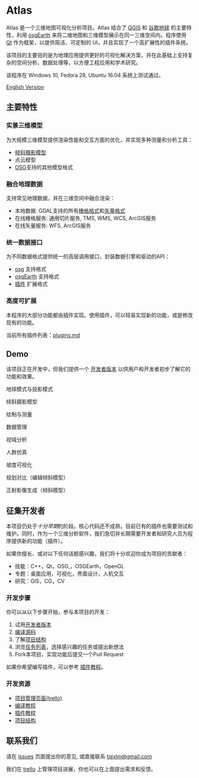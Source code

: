 # Atlas

Atlas 是一个三维地图可视化分析项目。Atlas 结合了 [QGIS](https://qgis.org/en/site/) 和 [谷歌地球](https://www.google.com/earth/) 的主要特性，利用 [osgEarth](http://osgearth.org/) 来将二维地图和三维模型展示在同一三维空间内。程序使用 [Qt](https://www.qt.io/) 作为框架，以提供简洁、可定制的 UI，并且实现了一个高扩展性的插件系统。

该项目的主要目的是为地理应用提供更好的可视化解决方案，并在此基础上支持复杂的空间分析、数据处理等，以方便工程应用和学术研究。

该程序在 Windows 10, Fedora 28, Ubuntu 16.04 系统上测试通过。

[English Version](../README.md)

## 主要特性

### 实景三维模型

为大规模三维模型提供渲染性能和交互方面的优化，并实现多种测量和分析工具：

* [倾斜摄影模型](https://www.eagleview.com/product/pictometry-imagery/oblique-imagery/)
* 点云模型
* [OSG](http://www.openscenegraph.org/index.php/documentation/user-guides/61-osgplugins)支持的其他模型格式

### 融合地理数据

支持常见地理数据，并在三维空间中融合渲染：

* 本地数据: GDAL支持的所有[栅格格式](https://www.gdal.org/formats_list.html)和[矢量格式](https://www.gdal.org/ogr_formats.html)
* 在线栅格服务: 通用切片服务, TMS, WMS, WCS, ArcGIS服务
* 在线矢量服务: WFS, ArcGIS服务

### 统一数据接口

为不同数据格式提供统一的高层调用接口，封装数据引擎和驱动的API：

* [osg](http://www.openscenegraph.org/index.php/documentation/user-guides/61-osgplugins) 支持格式
* [osgEarth](http://docs.osgearth.org/en/latest/data.html) 支持格式
* [插件](docs/plugins.md) 扩展格式
  
### 高度可扩展

本程序的大部分功能都由插件实现。使用插件，可以轻易实现新的功能，或是修改现有的功能。

当前所有插件列表：[plugins.md](docs/plugins.md)

## Demo

该项目正在开发中，但我们提供一个 [开发者版本](https://pan.baidu.com/s/17LA7XGeUsZpzTZdLmpRWNw) 以供用户和开发者初步了解它的功能和效果。

地球模式与投影模式

倾斜摄影模型

绘制与测量

数据管理

视域分析

人群仿真

坡度可视化

规划对比（编辑倾斜模型）

正射影像生成（倾斜模型）

## 征集开发者

本项目仍处于*十分早期*的阶段。核心代码还不成熟，目前已有的插件也需要测试和维护。同时，作为一个三维分析软件，我们急切并长期需要开发者和研究人员为程序提供新的功能（插件）。

如果你擅长、或对以下任何话题感兴趣，我们将十分欢迎你成为项目的贡献者：

* 技能：C++，Qt，OSG,，OSGEarth，OpenGL
* 专题：桌面应用，可视化，界面设计，人机交互
* 研究：GIS，CG，CV

### 开发步骤

你可以从以下步骤开始，参与本项目的开发：

1. 试用[开发者版本](https://pan.baidu.com/s/17LA7XGeUsZpzTZdLmpRWNw)
2. [编译源码](docs/build_guide.md)
3. 了解[项目结构](https://www.mindomo.com/mindmap/63290a5a387b4e1a85ad713953be0372)
4. 浏览[任务列表](https://trello.com/b/Z7r1N9yJ)，选择感兴趣的任务或提出新想法
5. Fork本项目，实现功能后提交一个Pull Request

如果你希望编写插件，可以参考 [插件教程](docs/plugin_guide.md)。

### 开发资源

* [项目管理页面(trello)](https://trello.com/b/Z7r1N9yJ)
* [编译教程](docs/build_guide.md)
* [插件教程](docs/plugin_guide.md)
* [项目结构](https://www.mindomo.com/mindmap/63290a5a387b4e1a85ad713953be0372)

## 联系我们

请在 [issues](../../../issues) 页面提出你的意见, 或直接联系 tqjxlm@gmail.com

我们在 [trello](https://trello.com/b/Z7r1N9yJ) 上管理项目进展，你也可以在上面提出需求和反馈。